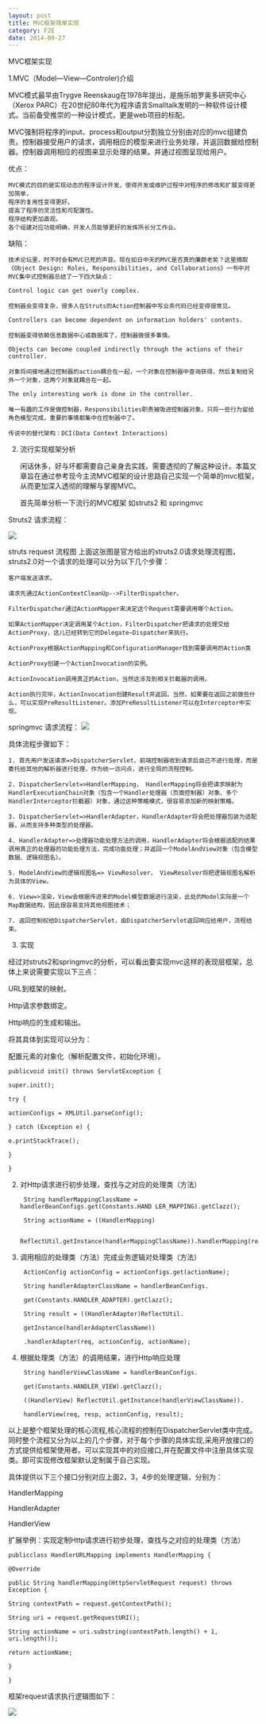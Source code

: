 ```yaml
---
layout: post
title: MVC框架简单实现
category: F2E
date: 2014-09-27
---
```

MVC框架实现

1.MVC（Model—View—Controler)介绍

MVC模式最早由Trygve Reenskaug在1978年提出，是施乐帕罗奥多研究中心（Xerox PARC）在20世纪80年代为程序语言Smalltalk发明的一种软件设计模式。当前备受推崇的一种设计模式，更是web项目的标配。

MVC强制将程序的input、process和output分割独立分别由对应的mvc组建负责。控制器接受用户的请求，调用相应的模型来进行业务处理，并返回数据给控制器。控制器调用相应的视图来显示处理的结果。并通过视图呈现给用户。

优点：

	MVC模式的目的是实现动态的程序设计开发，使得开发或维护过程中对程序的修改和扩展变得更加简单，
	程序的复用性变得更好。
	提高了程序的灵活性和可配置性。
	程序结构更加直观。
	各个组建对应功能明确，开发人员能够更好的发挥所长分工作业。

缺陷：

	技术论坛里，时不时会有MVC已死的声音。现在如日中天的MVC是否真的廉颇老矣？这里摘取《Object Design: Roles, Responsibilities, and Collaborations》一书中对MVC集中式控制器总结了一下四大缺点：
	
	Control logic can get overly complex.
	
	控制器会变得复杂，很多人在Struts的Action控制器中写业务代码已经变得很常见。
	
	Controllers can become dependent on information holders' contents.
	
	控制器变得依赖信息数据中心或数据库了，控制器做很多事情。
	
	Objects can become coupled indirectly through the actions of their controller.
	
	对象将间接地通过控制器的action耦合在一起，一个对象在控制器中查询获得，然后复制给另外一个对象，这两个对象就耦合在一起。
	
	The only interesting work is done in the controller.
	
	唯一有趣的工作是做控制器，Responsibilities职责被吸进控制器对象，只将一些行为留给角色模型完成，重要的事情都集中在控制器中了。
	
	传说中的替代架构：DCI(Data Context Interactions)

2. 流行实现框架分析

	闲话休多，好与坏都需要自己亲身去实践，需要透彻的了解这种设计。本篇文章旨在通过参考现今主流MVC框架的设计思路自己实现一个简单的mvc框架，从而更加深入透彻的理解与掌握MVC。

	首先简单分析一下流行的MVC框架 如struts2 和 springmvc

Struts2
请求流程：

![](../image/strus-workflow.png)

struts request 流程图
上面这张图是官方给出的struts2.0请求处理流程图，struts2.0对一个请求的处理可以分为以下几个步骤：


	客户端发送请求。
	
	请求先通过ActionContextCleanUp-->FilterDispatcher。
	
	FilterDispatcher通过ActionMapper来决定这个Request需要调用哪个Action。
	
	如果ActionMapper决定调用某个Action，FilterDispatcher把请求的处理交给ActionProxy，这儿已经转到它的Delegate—Dispatcher来执行。
	
	ActionProxy根据ActionMapping和ConfigurationManager找到需要调用的Action类
	
	ActionProxy创建一个ActionInvocation的实例。
	
	ActionInvocation调用真正的Action，当然这涉及到相关拦截器的调用。
	
	Action执行完毕，ActionInvocation创建Result并返回，当然，如果要在返回之前做些什么，可以实现PreResultListener。添加PreResultListener可以在Interceptor中实现。

springmvc
请求流程：
![](../image/Spring1.jpg)
 
具体流程步骤如下：

	1. 首先用户发送请求=>DispatcherServlet，前端控制器收到请求后自己不进行处理，而是委托给其他的解析器进行处理，作为统一访问点，进行全局的流程控制。
	
	2. DispatcherServlet=>HandlerMapping， HandlerMapping将会把请求映射为HandlerExecutionChain对象（包含一个Handler处理器（页面控制器）对象、多个HandlerInterceptor拦截器）对象，通过这种策略模式，很容易添加新的映射策略。
	
	3. DispatcherServlet=>HandlerAdapter，HandlerAdapter将会把处理器包装为适配器，从而支持多种类型的处理器。
	
	4. HandlerAdapter=>处理器功能处理方法的调用，HandlerAdapter将会根据适配的结果调用真正的处理器的功能处理方法，完成功能处理；并返回一个ModelAndView对象（包含模型数据、逻辑视图名）。
	
	5. ModelAndView的逻辑视图名=> ViewResolver， ViewResolver将把逻辑视图名解析为具体的View。
	
	6. View=>渲染，View会根据传进来的Model模型数据进行渲染，此处的Model实际是一个Map数据结构，因此很容易支持其他视图技术；
	
	7. 返回控制权给DispatcherServlet，由DispatcherServlet返回响应给用户，流程结束。

3. 实现

经过对struts2和springmvc的分析，可以看出要实现mvc这样的表现层框架，总体上来说需要实现以下三点：

URL到框架的映射。

Http请求参数绑定。

Http响应的生成和输出。

将其具体到实现可以分为：

配置元素的对象化（解析配置文件，初始化环境）。

	publicvoid init() throws ServletException {
	
	super.init();
	
	try {
	
	actionConfigs = XMLUtil.parseConfig();
	
	} catch (Exception e) {
	
	e.printStackTrace();

	}
	
	}

2. 对Http请求进行初步处理，查找与之对应的处理类（方法）

		String handlerMappingClassName = handlerBeanConfigs.get(Constants.HAND LER_MAPPING).getClazz();
		
		String actionName = ((HandlerMapping)
		
		ReflectUtil.getInstance(handlerMappingClassName)).handlerMapping(req);

3. 调用相应的处理类（方法）完成业务逻辑对处理类（方法）

		ActionConfig actionConfig = actionConfigs.get(actionName);
		
		String handlerAdapterClassName = handlerBeanConfigs.
		
		get(Constants.HANDLER_ADAPTER).getClazz();
		
		String result = ((HandlerAdapter)ReflectUtil.
		
		getInstance(handlerAdapterClassName))
		
		.handlerAdapter(req, actionConfig, actionName);

4. 根据处理类（方法）的调用结果，进行Http响应处理

		String handlerViewClassName = handlerBeanConfigs.
		
		get(Constants.HANDLER_VIEW).getClazz();
		
		((HandlerView) ReflectUtil.getInstance(handlerViewClassName)).
		
		handlerView(req, resp, actionConfig, result);

以上是整个框架处理的核心流程,核心流程的控制在DispatcherServlet类中完成。同时整个流程又分为以上的几个步骤，对于每个步骤的具体实现,采用开放接口的方式提供给框架使用者。可以实现其中的对应接口,并在配置文件中注册具体实现类。即可实现修改框架默认定制属于自己实现。

具体提供以下三个接口分别对应上面2，3，4步的处理逻辑，分别为：

HandlerMapping

HandlerAdapter

HandlerView

 

扩展举例：实现定制Http请求进行初步处理，查找与之对应的处理类（方法）

	publicclass HandlerURLMapping implements HandlerMapping {
	
	@Override
	
	public String handlerMapping(HttpServletRequest request) throws Exception {
	
	String contextPath = request.getContextPath();
	
	String uri = request.getRequestURI();
	
	String actionName = uri.substring(contextPath.length() + 1, uri.length());
	
	return actionName;
	
	}
	
	}

框架request请求执行逻辑图如下：

![](../image/my-mvc.png)

